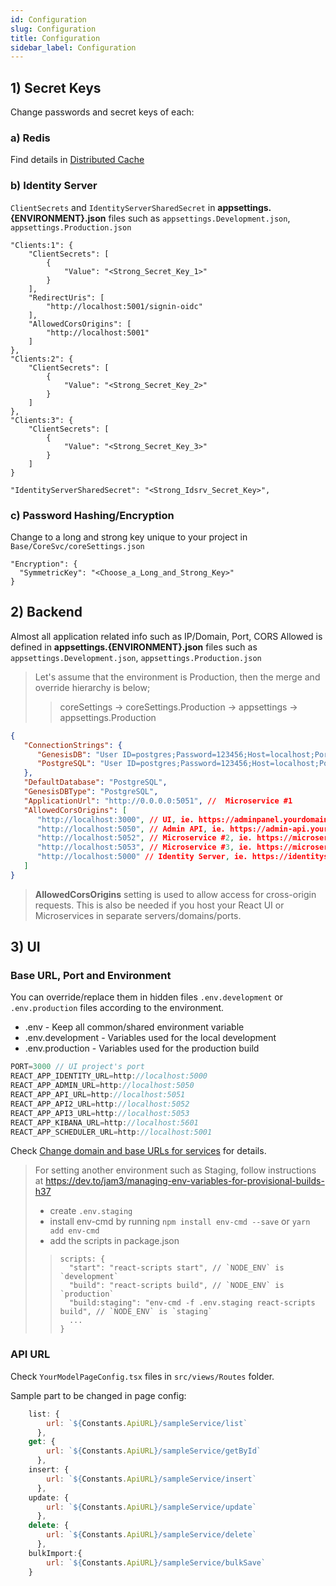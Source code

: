 ```yaml
---
id: Configuration
slug: Configuration
title: Configuration
sidebar_label: Configuration
---
```

## 1) Secret Keys

Change passwords and secret keys of each:

### a) Redis

Find details in [Distributed Cache](Distributed_Cache.md)

### b) Identity Server

`ClientSecrets` and `IdentityServerSharedSecret` in **appsettings.{ENVIRONMENT}.json** files such as `appsettings.Development.json`, `appsettings.Production.json`

```
"Clients:1": {
    "ClientSecrets": [
        {
            "Value": "<Strong_Secret_Key_1>"
        }
    ],
    "RedirectUris": [
        "http://localhost:5001/signin-oidc"
    ],
    "AllowedCorsOrigins": [
        "http://localhost:5001"
    ]
},
"Clients:2": {
    "ClientSecrets": [
        {
            "Value": "<Strong_Secret_Key_2>"
        }
    ]
},
"Clients:3": {
    "ClientSecrets": [
        {
            "Value": "<Strong_Secret_Key_3>"
        }
    ]
}
```

```
"IdentityServerSharedSecret": "<Strong_Idsrv_Secret_Key>",
```

### c) Password Hashing/Encryption

Change to a long and strong key unique to your project in `Base/CoreSvc/coreSettings.json`

```
"Encryption": {
  "SymmetricKey": "<Choose_a_Long_and_Strong_Key>"
}
```

## 2) Backend

Almost all application related info such as IP/Domain, Port, CORS Allowed is defined in **appsettings.{ENVIRONMENT}.json** files such as `appsettings.Development.json`, `appsettings.Production.json`

> Let's assume that the environment is Production, then the merge and override hierarchy is below;
>> coreSettings -> coreSettings.Production -> appsettings -> appsettings.Production

```json
{
   "ConnectionStrings": {
      "GenesisDB": "User ID=postgres;Password=123456;Host=localhost;Port=5432;Database=GENESIS_DB;",
      "PostgreSQL": "User ID=postgres;Password=123456;Host=localhost;Port=5432;Database=YOUR_DB;"
   },
   "DefaultDatabase": "PostgreSQL",
   "GenesisDBType": "PostgreSQL",
   "ApplicationUrl": "http://0.0.0.0:5051", //  Microservice #1
   "AllowedCorsOrigins": [
      "http://localhost:3000", // UI, ie. https://adminpanel.yourdomain.com
      "http://localhost:5050", // Admin API, ie. https://admin-api.yourdomain.com
      "http://localhost:5052", // Microservice #2, ie. https://microservice2-api.yourdomain.com
      "http://localhost:5053", // Microservice #3, ie. https://microservice3-api.yourdomain.com
      "http://localhost:5000" // Identity Server, ie. https://identityserver.yourdomain.com
   ]
}
```

> **AllowedCorsOrigins** setting is used to allow access for cross-origin requests. This is also be needed if you host your React UI or Microservices in separate servers/domains/ports.

## 3) UI

### Base URL, Port and Environment

You can override/replace them in hidden files `.env.development` or `.env.production` files according to the environment.
- .env - Keep all common/shared environment variable
- .env.development - Variables used for the local development
- .env.production - Variables used for the production build

```js
PORT=3000 // UI project's port
REACT_APP_IDENTITY_URL=http://localhost:5000
REACT_APP_ADMIN_URL=http://localhost:5050
REACT_APP_API_URL=http://localhost:5051
REACT_APP_API2_URL=http://localhost:5052
REACT_APP_API3_URL=http://localhost:5053
REACT_APP_KIBANA_URL=http://localhost:5601
REACT_APP_SCHEDULER_URL=http://localhost:5001
```

Check [Change domain and base URLs for services](FAQ/FAQ_About_UI.md#domains-and-base-urls-for-services.md) for details.

> For setting another environment such as Staging, follow instructions at https://dev.to/jam3/managing-env-variables-for-provisional-builds-h37
> - create `.env.staging`
> - install env-cmd by running `npm install env-cmd --save` or `yarn add env-cmd`
> - add the scripts in package.json
>>
>> ```
>> scripts: {
>>   "start": "react-scripts start", // `NODE_ENV` is `development`
>>   "build": "react-scripts build", // `NODE_ENV` is `production`
>>   "build:staging": "env-cmd -f .env.staging react-scripts build", // `NODE_ENV` is `staging`
>>   ...
>> }
>> ```

### API URL

Check `YourModelPageConfig.tsx` files in `src/views/Routes` folder.

Sample part to be changed in page config:

```js
	list: {
        url: `${Constants.ApiURL}/sampleService/list`
      },
    get: {
        url: `${Constants.ApiURL}/sampleService/getById`
      },
    insert: {
        url: `${Constants.ApiURL}/sampleService/insert`
      },
    update: {
        url: `${Constants.ApiURL}/sampleService/update`
      },
    delete: {
        url: `${Constants.ApiURL}/sampleService/delete`
      },
	bulkImport:{
		url: `${Constants.ApiURL}/sampleService/bulkSave`
	}
```
